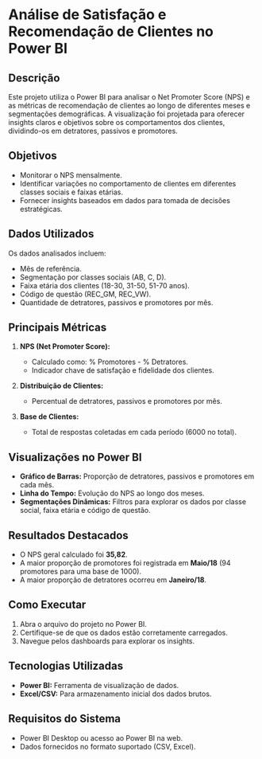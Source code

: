 # Análise de Satisfação e Recomendação de Clientes no Power BI

## Descrição
Este projeto utiliza o Power BI para analisar o Net Promoter Score (NPS) e as métricas de recomendação de clientes ao longo de diferentes meses e segmentações demográficas. A visualização foi projetada para oferecer insights claros e objetivos sobre os comportamentos dos clientes, dividindo-os em detratores, passivos e promotores.

## Objetivos
- Monitorar o NPS mensalmente.
- Identificar variações no comportamento de clientes em diferentes classes sociais e faixas etárias.
- Fornecer insights baseados em dados para tomada de decisões estratégicas.

## Dados Utilizados
Os dados analisados incluem:
- Mês de referência.
- Segmentação por classes sociais (AB, C, D).
- Faixa etária dos clientes (18-30, 31-50, 51-70 anos).
- Código de questão (REC_GM, REC_VW).
- Quantidade de detratores, passivos e promotores por mês.

## Principais Métricas
1. **NPS (Net Promoter Score):**
   - Calculado como: % Promotores - % Detratores.
   - Indicador chave de satisfação e fidelidade dos clientes.

2. **Distribuição de Clientes:**
   - Percentual de detratores, passivos e promotores por mês.

3. **Base de Clientes:**
   - Total de respostas coletadas em cada período (6000 no total).

## Visualizações no Power BI
- **Gráfico de Barras:** Proporção de detratores, passivos e promotores em cada mês.
- **Linha do Tempo:** Evolução do NPS ao longo dos meses.
- **Segmentações Dinâmicas:** Filtros para explorar os dados por classe social, faixa etária e código de questão.

## Resultados Destacados
- O NPS geral calculado foi **35,82**.
- A maior proporção de promotores foi registrada em **Maio/18** (94 promotores para uma base de 1000).
- A maior proporção de detratores ocorreu em **Janeiro/18**.

## Como Executar
1. Abra o arquivo do projeto no Power BI.
2. Certifique-se de que os dados estão corretamente carregados.
3. Navegue pelos dashboards para explorar os insights.

## Tecnologias Utilizadas
- **Power BI:** Ferramenta de visualização de dados.
- **Excel/CSV:** Para armazenamento inicial dos dados brutos.

## Requisitos do Sistema
- Power BI Desktop ou acesso ao Power BI na web.
- Dados fornecidos no formato suportado (CSV, Excel).

